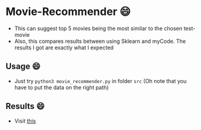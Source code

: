 # Movie-Recommender :smile:
 
- This can suggest top 5 movies being the most similar to the chosen test-movie
- Also, this compares results between using Sklearn and myCode. The results I got are exactly what I expected

## Usage :smile:

- Just try `python3 movie_recommender.py` in folder `src` (Oh note that you have to put the data on the right path)

## Results :smile:

- Visit [this](https://github.com/manhph2211/Movie-Recommender/blob/main/results.png)

